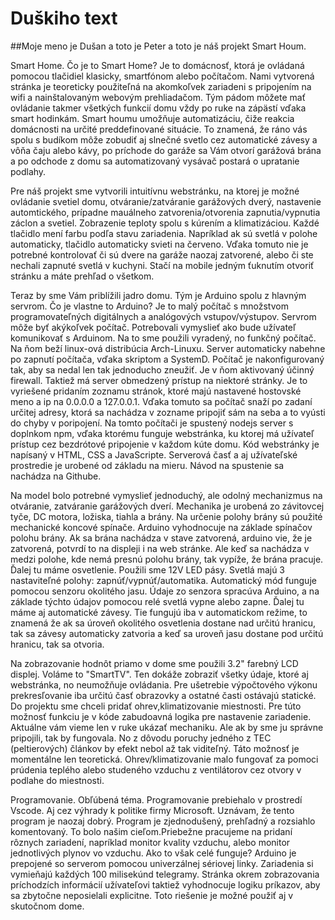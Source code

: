 # Duškiho text


##Moje meno je Dušan a toto je Peter a toto je náš projekt Smart Houm.



Smart Home. Čo je to Smart Home? Je to domácnosť, ktorá je  ovládaná pomocou tlačidiel klasicky, smartfónom alebo počítačom. Nami vytvorená stránka je teoreticky použiteľná na akomkoľvek zariadeni s pripojením na wifi a nainštalovaným webovým prehliadačom. Tým pádom môžete mať ovládanie takmer všetkých funkcií domu vždy po ruke na zápästí vďaka smart hodinkám. Smart houmu umožňuje automatizáciu, čiže reakcia domácnosti na určité preddefinované situácie. To znamená, že ráno vás spolu s budíkom môže zobudiť aj slnečné svetlo cez automatické závesy a vôňa čaju alebo kávy, po príchode do garáže sa Vám otvorí garážová brána a po odchode z domu sa automatizovaný vysávač postará o upratanie podlahy.

 Pre náš projekt sme vytvorili intuitívnu webstránku, na ktorej je možné ovládanie svetiel domu, otváranie/zatváranie garážových dverý, nastavenie automtického, prípadne mauálneho zatvorenia/otvorenia zapnutia/vypnutia záclon a svetiel. Zobrazenie teploty spolu s kúrením a klimatizáciou. Každé tlačidlo mení farbu podľa stavu zariadenia. Napríklad ak sú svetlá v polohe automaticky, tlačidlo automaticky svieti na červeno. Vďaka tomuto nie je potrebné  kontrolovať či sú dvere na garáže naozaj zatvorené, alebo či ste nechali zapnuté svetlá v kuchyni. Stačí na mobile jedným ťuknutím otvoriť stránku a máte prehľad o všetkom.

Teraz by sme Vám priblížili jadro domu. Tým je Arduino spolu z hlavným servrom. Čo je vlastne to Arduino? Je to malý počítač s množstvom programovateľných digitálnych a analógových vstupov/výstupov. Servrom môže byť akýkoľvek počítač. Potrebovali vymyslieť ako bude užívateľ komunikovať s Arduinom. Na to sme použili vyradený, no funkčný počítač. Na ňom beží linux-ová distribúcia Arch-Linuxu. Server automaticky nabehne po zapnutí počítača, vďaka skriptom a SystemD. Počítač je nakonfigurovaný tak, aby sa nedal len tak jednoducho zneužiť. Je v ňom aktivovaný účinný firewall. Taktiež má server obmedzený prístup na niektoré stránky. Je to vyriešené pridaním zoznamu stránok, ktoré majú nastavené hostovské meno a ip na 0.0.0.0 a 127.0.0.1. Vďaka tomuto sa počítač snaží po zadaní určitej adresy, ktorá sa nachádza v zozname pripojiť sám na seba a to vyústi do chyby v poripojení.
Na tomto počítači je spustený nodejs server s doplnkom npm, vďaka ktorému funguje webstránka, ku ktorej má užívateľ prístup cez bezdrótové pripojenie v každom kúte domu. Kód webstránky je napísaný v HTML, CSS a JavaScripte. Serverová časť a aj užívateľské prostredie je urobené od základu na mieru.
Návod na spustenie sa nachádza na Githube.


Na model bolo potrebné vymyslieť jednoduchý, ale odolný mechanizmus na otváranie, zatváranie garážových dverí. Mechanika je urobená zo závitovcej tyče, DC motora, ložiska, tiahla a brány. Na určenie polohy brány sú použité mechanické koncové spínače. Arduino vyhodnocuje na základe spínačov polohu brány. Ak sa brána nachádza v stave zatvorená, arduino vie, že je zatvorená, potvrdí to na displeji i na web stránke. Ale keď sa nachádza v medzi polohe, kde nemá presnú polohu brány, tak vypíže, že brána pracuje.
 Ďalej tu máme osvetlenie. Použili sme 12V LED pásy. Svetlá majú 3 nastaviteľné polohy: zapnúť/vypnúť/automatika. Automatický mód funguje pomocou senzoru okolitého jasu. Údaje zo senzora spracúva Arduino, a na základe týchto údajov pomocou relé svetlá vypne alebo zapne. Ďalej tu máme aj automatické závesy. Tie fungujú iba v automatickom režime, to znamená že ak sa úroveň okolitého osvetlenia dostane nad určitú hranicu, tak sa závesy automaticky zatvoria a keď sa uroveň jasu dostane pod určitú hranicu, tak sa otvoria.

Na zobrazovanie hodnôt priamo v dome sme použili 3.2" farebný LCD displej. Voláme to "SmartTV". Ten dokáže zobraziť všetky údaje, ktoré aj webstránka, no neumožňuje ovládania. Pre ušetrebie výpočtového výkonu prekresľovanie iba určitú časť obrazovky a ostatné časti ostávajú statické. Do projektu sme chceli pridať ohrev,klimatizovanie miestnosti. Pre túto možnosť funkciu je v kóde zabudoavná logika pre nastavenie zariadenie. Aktuálne vám vieme len v ruke ukázať mechaniku. Ale ak by sme ju správne pripojili, tak by fungovala. No z dôvodu poruchy jedného z TEC (peltierových) článkov by efekt nebol až tak viditeľný. Táto možnosť je momentálne len teoretická. Ohrev/klimatizovanie malo fungovať  za pomoci prúdenia teplého alebo studeného vzduchu z ventilátorov cez otvory v podlahe do miestnosti.

Programovanie. Obľúbená téma.
Programovanie prebiehalo v prostredí Vscode. Aj cez výhrady k politike firmy Microsoft. Uznávam, že tento program je naozaj dobrý.
Program je zjednodušený, prehľadný  a rozsiahlo komentovaný. To bolo našim cieľom.Priebežne pracujeme na pridaní rôznych zariadení, napríklad monitor kvality vzduchu, alebo monitor jednotlivých plynov vo vzduchu.
Ako to však celé funguje? Arduino je prepojené so serverom pomocou univerzálnej sériovej linky. Zariadenia si vymieňajú každých 100 milisekúnd telegramy. Stránka okrem zobrazovania príchodzích informácií užívateľovi taktiež vyhodnocuje logiku príkazov, aby sa zbytočne neposielali explicitne. Toto riešenie je možné použiť aj v skutočnom dome.
